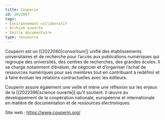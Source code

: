 ```yaml
---
title: Couperin
id: 2022087
tags:
- Environnement collaboratif
- Archive ouverte
- Veille documentaire
type: ressource
---
```


Couperin est un [[2022080|consortium]] unifié des établissements universitaires et de recherche pour l’accès aux publications numériques qui regroupe des universités, des centres de recherches, des grandes écoles. Il se charge notamment d’évaluer, de négocier et d’organiser l’achat de ressources numériques pour ses membres tout en contribuant à redéfinir et à faire évoluer les relations contractuelles avec les éditeurs. 

Couperin assure également une veille et mène une réflexion sur les enjeux de la [[2022396|science ouverte]] qu’il soutient. Il œuvre au développement de la coopération nationale, européenne et internationale en matière de documentation et de ressources électroniques.

Site web : <https://www.couperin.org/>

